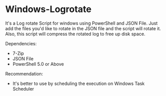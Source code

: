 # Windows-Logrotate
It's a Log rotate Script for windows using PowerShell and JSON File.
Just add the files you'd like to rotate in the JSON file and the script will rotate it.
Also, this script will compress the rotated log to free up disk space.

Dependencies:
- 7-Zip
- JSON File
- PowerShell 5.0 or Above

Recommendation:
- It's better to use by scheduling the execution on Windows Task Scheduler
